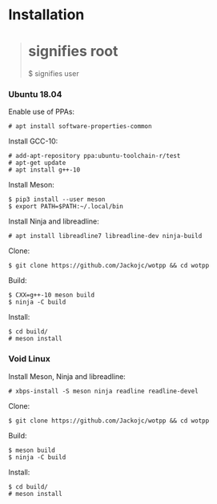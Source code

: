 # Installation

> # signifies root
> $ signifies user

### Ubuntu 18.04
Enable use of PPAs:
```
# apt install software-properties-common
```

Install GCC-10:
```
# add-apt-repository ppa:ubuntu-toolchain-r/test
# apt-get update
# apt install g++-10
```

Install Meson:
```
$ pip3 install --user meson
$ export PATH=$PATH:~/.local/bin
```

Install Ninja and libreadline:
```
# apt install libreadline7 libreadline-dev ninja-build
```

Clone:
```
$ git clone https://github.com/Jackojc/wotpp && cd wotpp
```

Build:
```
$ CXX=g++-10 meson build
$ ninja -C build
```

Install:
```
$ cd build/
# meson install
```

### Void Linux
Install Meson, Ninja and libreadline:
```
# xbps-install -S meson ninja readline readline-devel
```

Clone:
```
$ git clone https://github.com/Jackojc/wotpp && cd wotpp
```

Build:
```
$ meson build
$ ninja -C build
```

Install:
```
$ cd build/
# meson install
```

